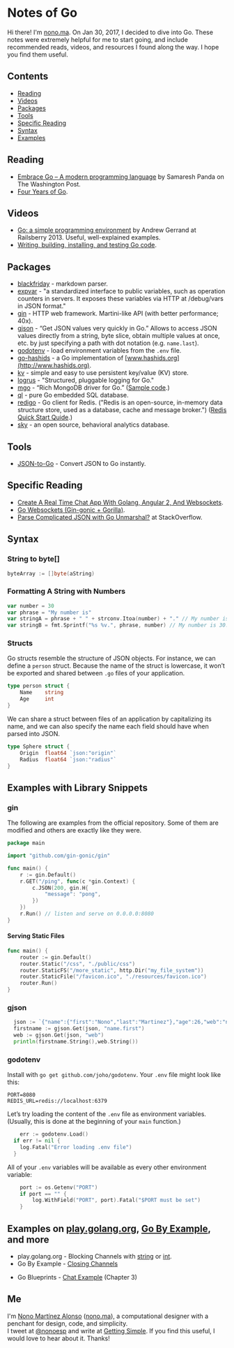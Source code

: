 # Notes of Go

Hi there! I'm [nono.ma](http://nono.ma). On Jan 30, 2017, I decided to dive into Go. These notes were extremely helpful for me to start going, and include recommended reads, videos, and resources I found along the way. I hope you find them useful.

## Contents

* [Reading](#reading)
* [Videos](#videos)
* [Packages](#packages)
* [Tools](#tools)
* [Specific Reading](#specific-reading)
* [Syntax](#syntax)
* [Examples](#examples-with-library-snippets)

<!-- 
* [Examples with Library Snippets](#examples-with-library-snippets)
* [Examples with play.golang.org](#examples-with-playgolangorg)
* [Examples with Go By Example](#examples-with-go-by-example)
 -->
 
## Reading

* [Embrace Go – A modern programming language](https://developer.washingtonpost.com/pb/blog/post/2016/04/06/embrace-go/) by Samaresh Panda on The Washington Post.
* [Four Years of Go](https://blog.golang.org/4years).

## Videos

* [Go: a simple programming environment](https://vimeo.com/69237265) by Andrew Gerrand at Railsberry 2013. Useful, well-explained examples.
* [Writing, building, installing, and testing Go code](https://www.youtube.com/watch?v=XCsL89YtqCs).

## Packages

* [blackfriday](http://github.com/russross/blackfriday) - markdown parser.
* [expvar](https://golang.org/pkg/expvar/) - "a standardized interface to public variables, such as operation counters in servers. It exposes these variables via HTTP at /debug/vars in JSON format."
* [gin](https://github.com/gin-gonic/gin) - HTTP web framework. Martini-like API (with better performance; 40x).
* [gjson](https://github.com/tidwall/gjson) - “Get JSON values very quickly in Go.” Allows to access JSON values directly from a string, byte slice, obtain multiple values at once, etc. by just specifying a path with dot notation (e.g. `name.last`).
* [godotenv](http://github.com/joho/godotenv) - load environment variables from the `.env` file.
* [go-hashids](https://github.com/speps/go-hashids) - a Go implementation of [www.hashids.org](http://www.hashids.org).
* [kv](https://github.com/cznic/kv) - simple and easy to use persistent key/value (KV) store.
* [logrus](https://github.com/Sirupsen/logrus) - "Structured, pluggable logging for Go."
* [mgo](http://gopkg.in/mgo.v2) - “Rich MongoDB driver for Go.” ([Sample code](https://gist.github.com/border/3489566).)
* [ql](https://github.com/cznic/ql) - pure Go embedded SQL database.
* [redigo](https://github.com/garyburd/redigo/) - Go client for Redis. ("Redis is an open-source, in-memory data structure store, used as a database, cache and message broker.") ([Redis Quick Start Quide](https://redis.io/topics/quickstart).)
* [sky](https://github.com/Shopify/sky) - an open source, behavioral analytics database.

## Tools

* [JSON-to-Go](https://mholt.github.io/json-to-go/) - Convert JSON to Go instantly.

## Specific Reading

* [Create A Real Time Chat App With Golang, Angular 2, And Websockets](https://www.thepolyglotdeveloper.com/2016/12/create-real-time-chat-app-golang-angular-2-websockets/).
* [Go Websockets (Gin-gonic + Gorilla)](http://arlimus.github.io/articles/gin.and.gorilla/).
* [Parse Complicated JSON with Go Unmarshal?](http://stackoverflow.com/questions/30341588/how-to-parse-a-complicated-json-with-go-lang-unmarshal) at StackOverflow.

## Syntax

### String to byte[]

```go
byteArray := []byte(aString)
```

### Formatting A String with Numbers

```go
var number = 30
var phrase = "My number is"
var stringA = phrase + " " + strconv.Itoa(number) + "." // My number is 30.
var stringB = fmt.Sprintf("%s %v.", phrase, number) // My number is 30.
```

### Structs

Go structs resemble the structure of JSON objects. For instance, we can define a `person` struct. Because the name of the struct is lowercase, it won’t be exported and shared between `.go` files of your application.

```go
type person struct {
	Name	string
	Age		int
}
```

We can share a struct between files of an application by capitalizing its name, and we can also specify the name each field should have when parsed into JSON.

```go
type Sphere struct {
	Origin	float64	`json:"origin"`
	Radius	float64	`json:"radius"`
}
```

## Examples with Library Snippets

### gin

The following are examples from the official repository. Some of them are modified and others are exactly like they were.

```go
package main

import "github.com/gin-gonic/gin"

func main() {
    r := gin.Default()
    r.GET("/ping", func(c *gin.Context) {
        c.JSON(200, gin.H{
            "message": "pong",
        })
    })
    r.Run() // listen and serve on 0.0.0.0:8080
}
```

#### Serving Static Files

```go
func main() {
    router := gin.Default()
    router.Static("/css", "./public/css")
    router.StaticFS("/more_static", http.Dir("my_file_system"))
    router.StaticFile("/favicon.ico", "./resources/favicon.ico")
    router.Run()
}
```

### gjson

```go
  json := `{"name":{"first":"Nono","last":"Martinez"},"age":26,"web":"nono.ma"}`
  firstname := gjson.Get(json, "name.first")
  web := gjson.Get(json, "web")
  println(firstname.String(),web.String())
```

### godotenv

Install with `go get github.com/joho/godotenv`. Your `.env` file might look like this:

```
PORT=8080
REDIS_URL=redis://localhost:6379
```

Let’s try loading the content of the `.env` file as environment variables. (Usually, this is done at the beginning of your `main` function.)

```go
	err := godotenv.Load()
  if err != nil {
    log.Fatal("Error loading .env file")
  }
```

All of your `.env` variables will be available as every other environment variable:

```go
	port := os.Getenv("PORT")
	if port == "" {
		log.WithField("PORT", port).Fatal("$PORT must be set")
	}
```

## Examples on [play.golang.org](http://play.golang.org), [Go By Example](http://gobyexample.com), and more

* play.golang.org - Blocking Channels with [string](https://play.golang.org/p/hGCtCoxZhO) or [int](https://play.golang.org/p/wfjgXvphSg).
* Go By Example - [Closing Channels](https://gobyexample.com/closing-channels)
- Go Blueprints - [Chat Example](https://github.com/matryer/goblueprints/tree/master/chapter3/chat) (Chapter 3)

## Me

I'm [Nono Martínez Alonso](http://nono.ma) ([nono.ma](http://nono.ma)), a computational designer with a penchant for design, code, and simplicity.  
I tweet at [@nonoesp](http://www.twitter.com/nonoesp) and write at [Getting Simple](http://gettingsimple.com/). If you find this useful, I would love to hear about it. Thanks!
